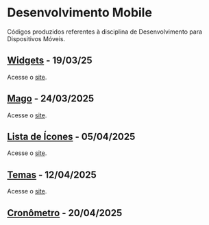 # Desenvolvimento Mobile
Códigos produzidos referentes à disciplina de Desenvolvimento para Dispositivos Móveis.

## [Widgets](https://github.com/fernandalopesbarbalho/mobile-ifsp-semestre5/blob/main/widgets.dart) - 19/03/25
Acesse o [site](https://dartpad.dev/36947b1fdec5fa9e5c66f9a373578346).

## [Mago](https://github.com/fernandalopesbarbalho/mobile-ifsp-semestre5/blob/main/mago.dart) - 24/03/2025
Acesse o [site](https://dartpad.dev/5ee7f07f1e7ff32f425b86077d7d393a).

## [Lista de Ícones](https://github.com/fernandalopesbarbalho/mobile-ifsp-semestre5/blob/main/icones.dart) - 05/04/2025
Acesse o [site](https://dartpad.dev/570e36230409ced3ef5631360d5f525a).

## [Temas](https://github.com/fernandalopesbarbalho/mobile-ifsp-semestre5/blob/main/temas.dart) - 12/04/2025
Acesse o [site](https://dartpad.dev/9ecc19b5865116bb3834272f02b917c5).

## [Cronômetro](https://github.com/fernandalopesbarbalho/mobile-ifsp-semestre5/tree/main/cronometro) - 20/04/2025
